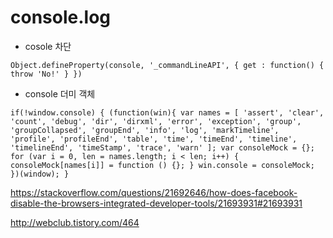 # console.log

- cosole 차단
````
Object.defineProperty(console, '_commandLineAPI', { get : function() { throw 'No!' } })
````
- console 더미 객체
````
if(!window.console) { (function(win){ var names = [ 'assert', 'clear', 'count', 'debug', 'dir', 'dirxml', 'error', 'exception', 'group', 'groupCollapsed', 'groupEnd', 'info', 'log', 'markTimeline', 'profile', 'profileEnd', 'table', 'time', 'timeEnd', 'timeline', 'timelineEnd', 'timeStamp', 'trace', 'warn' ]; var consoleMock = {}; for (var i = 0, len = names.length; i < len; i++) { consoleMock[names[i]] = function () {}; } win.console = consoleMock; })(window); }
````
https://stackoverflow.com/questions/21692646/how-does-facebook-disable-the-browsers-integrated-developer-tools/21693931#21693931

http://webclub.tistory.com/464